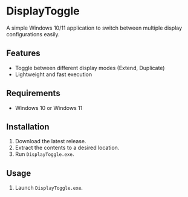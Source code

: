 # DisplayToggle

A simple Windows 10/11 application to switch between multiple display configurations easily.

## Features
- Toggle between different display modes (Extend, Duplicate)
- Lightweight and fast execution

## Requirements
- Windows 10 or Windows 11

## Installation
1. Download the latest release.
2. Extract the contents to a desired location.
3. Run `DisplayToggle.exe`.

## Usage
1. Launch `DisplayToggle.exe`.
